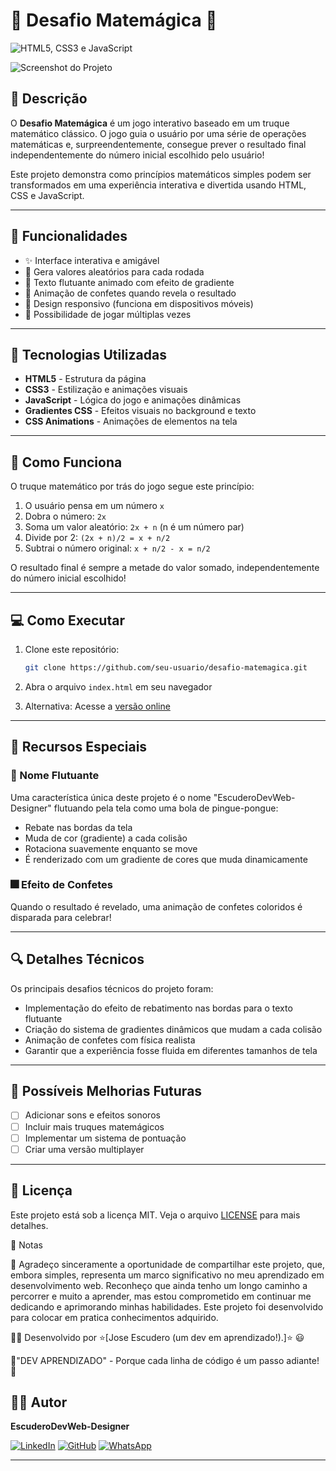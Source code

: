 # 🧮 Desafio Matemágica 🔮

![HTML5, CSS3 e JavaScript](https://media.giphy.com/media/v1.Y2lkPTc5MGI3NjExdXB1NnM2N3V1MHZ4OWdzNmVrOG5reXRncWdtYTNlcTUydnhybm5yeSZlcD12MV9pbnRlcm5hbF9naWZfYnlfaWQmY3Q9Zw/fuJPZBIIqzz1KdpMbR/giphy.gif)

<!-- Substitua pelo seu screenshot -->
![Screenshot do Projeto](coloque_aqui_seu_screenshot.png)

## 📝 Descrição

O **Desafio Matemágica** é um jogo interativo baseado em um truque matemático clássico. O jogo guia o usuário por uma série de operações matemáticas e, surpreendentemente, consegue prever o resultado final independentemente do número inicial escolhido pelo usuário!

Este projeto demonstra como princípios matemáticos simples podem ser transformados em uma experiência interativa e divertida usando HTML, CSS e JavaScript.

---

## 🎯 Funcionalidades

- ✨ Interface interativa e amigável
- 🎲 Gera valores aleatórios para cada rodada
- 🌈 Texto flutuante animado com efeito de gradiente
- 🎉 Animação de confetes quando revela o resultado
- 📱 Design responsivo (funciona em dispositivos móveis)
- 🔄 Possibilidade de jogar múltiplas vezes

---

## 🔧 Tecnologias Utilizadas

- **HTML5** - Estrutura da página
- **CSS3** - Estilização e animações visuais
- **JavaScript** - Lógica do jogo e animações dinâmicas
- **Gradientes CSS** - Efeitos visuais no background e texto
- **CSS Animations** - Animações de elementos na tela

---

## 🧩 Como Funciona

O truque matemático por trás do jogo segue este princípio:

1. O usuário pensa em um número `x`
2. Dobra o número: `2x`
3. Soma um valor aleatório: `2x + n` (n é um número par)
4. Divide por 2: `(2x + n)/2 = x + n/2`
5. Subtrai o número original: `x + n/2 - x = n/2`

O resultado final é sempre a metade do valor somado, independentemente do número inicial escolhido!

---

## 💻 Como Executar

1. Clone este repositório:
   ```bash
   git clone https://github.com/seu-usuario/desafio-matemagica.git
   ```

2. Abra o arquivo `index.html` em seu navegador

3. Alternativa: Acesse a [versão online](https://seu-link-aqui.com)

---

## 🚀 Recursos Especiais

### 🌟 Nome Flutuante

Uma característica única deste projeto é o nome "EscuderoDevWeb-Designer" flutuando pela tela como uma bola de pingue-pongue:

- Rebate nas bordas da tela
- Muda de cor (gradiente) a cada colisão
- Rotaciona suavemente enquanto se move
- É renderizado com um gradiente de cores que muda dinamicamente

### 🎆 Efeito de Confetes

Quando o resultado é revelado, uma animação de confetes coloridos é disparada para celebrar!

---

## 🔍 Detalhes Técnicos

Os principais desafios técnicos do projeto foram:

- Implementação do efeito de rebatimento nas bordas para o texto flutuante
- Criação do sistema de gradientes dinâmicos que mudam a cada colisão
- Animação de confetes com física realista
- Garantir que a experiência fosse fluida em diferentes tamanhos de tela

---

## 🌱 Possíveis Melhorias Futuras

- [ ] Adicionar sons e efeitos sonoros
- [ ] Incluir mais truques matemágicos
- [ ] Implementar um sistema de pontuação
- [ ] Criar uma versão multiplayer

---

## 📄 Licença
Este projeto está sob a licença MIT. Veja o arquivo [LICENSE](LICENSE) para mais detalhes.

📝 Notas

👥 Agradeço sinceramente a oportunidade de compartilhar este projeto, que, embora simples, representa um marco significativo no meu aprendizado em desenvolvimento web. 
Reconheço que ainda tenho um longo caminho a percorrer e muito a aprender, mas estou comprometido em continuar me dedicando e aprimorando minhas habilidades. Este projeto foi 
desenvolvido para colocar em pratica  conhecimentos adquirido.

👨‍💻 Desenvolvido por ⭐️[Jose Escudero (um dev em aprendizado!).]⭐️ 😃

💖"DEV APRENDIZADO" - Porque cada linha de código é um passo adiante! 🚀

## 👨‍💻 Autor

**EscuderoDevWeb-Designer**

[![LinkedIn](https://img.shields.io/badge/LinkedIn-0077B5?style=for-the-badge&logo=linkedin&logoColor=white)](https://www.linkedin.com/in/escuderodevweb/)
[![GitHub](https://img.shields.io/badge/GitHub-100000?style=for-the-badge&logo=github&logoColor=white)](https://github.com/Escudero03)
[![WhatsApp](https://img.shields.io/badge/WhatsApp-25D366?style=for-the-badge&logo=whatsapp&logoColor=white)](https://wa.me/5511985715512)

---

